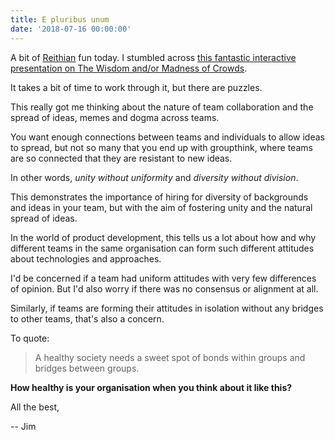 ```yaml
---
title: E pluribus unum
date: '2018-07-16 00:00:00'
---
```


A bit of [Reithian](https://en.wikipedia.org/wiki/John_Reith%2C_1st_Baron_Reith) fun today. I stumbled across [this fantastic interactive presentation on The Wisdom and/or Madness of Crowds](https://ncase.me/crowds/).

It takes a bit of time to work through it, but there are puzzles.

This really got me thinking about the nature of team collaboration and the spread of ideas, memes and dogma across teams.

You want enough connections between teams and individuals to allow ideas to spread, but not so many that you end up with groupthink, where teams are so connected that they are resistant to new ideas.

In other words, _unity without uniformity_ and _diversity without division_.

This demonstrates the importance of hiring for diversity of backgrounds and ideas in your team, but with the aim of fostering unity and the natural spread of ideas.

In the world of product development, this tells us a lot about how and why different teams in the same organisation can form such different attitudes about technologies and approaches.

I'd be concerned if a team had uniform attitudes with very few differences of opinion. But I'd also worry if there was no consensus or alignment at all.

Similarly, if teams are forming their attitudes in isolation without any bridges to other teams, that's also a concern.

To quote:

> A healthy society needs a sweet spot of bonds within groups and bridges between groups.

__How healthy is your organisation when you think about it like this?__

All the best,

-- Jim
